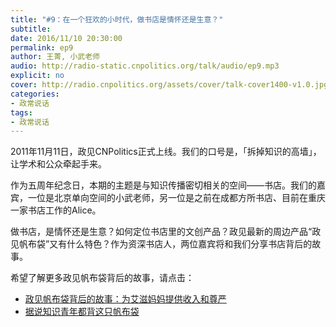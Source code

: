 ```yaml
---
title: "#9：在一个狂欢的小时代，做书店是情怀还是生意？"
subtitle: 
date: 2016/11/10 20:30:00
permalink: ep9
author: 王菁, 小武老师
audio: http://radio-static.cnpolitics.org/talk/audio/ep9.mp3
explicit: no
cover: http://radio.cnpolitics.org/assets/cover/talk-cover1400-v1.0.jpg
categories:
- 政常说话
tags:
- 政常说话
---
```


2011年11月11日，政见CNPolitics正式上线。我们的口号是，「拆掉知识的高墙」，让学术和公众牵起手来。

作为五周年纪念日，本期的主题是与知识传播密切相关的空间——书店。我们的嘉宾，一位是北京单向空间的小武老师，另一位是之前在成都方所书店、目前在重庆一家书店工作的Alice。

做书店，是情怀还是生意？如何定位书店里的文创产品？政见最新的周边产品“政见帆布袋”又有什么特色？作为资深书店人，两位嘉宾将和我们分享书店背后的故事。

希望了解更多政见帆布袋背后的故事，请点击：

- [政见帆布袋背后的故事：为艾滋妈妈提供收入和尊严](http://cnpolitics.org/2016/10/cnpolitics-bag-2/)
- [据说知识青年都背这只帆布袋](http://cnpolitics.org/2016/08/cnpolitics-bag/)

